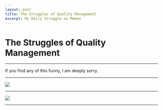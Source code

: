 ```yaml
---
layout: post
title: The Struggles of Quality Management
excerpt: My Daily Struggle as Memes
---
```


# The Struggles of Quality Management
-----

If you find any of this funny, I am deeply sorry. 

-----

<img class="pure-img" src="{{ site.url }}/assets/jira.jpg">

-----

<img class="pure-img" src="{{ site.url }}/assets/imadethis.jpg">

-----
